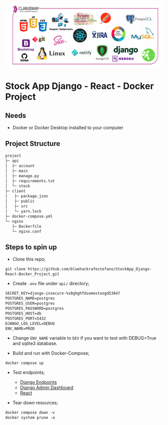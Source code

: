 ![](ch13.png)

# Stock App Django - React - Docker Project

## Needs

- Docker or Docker Desktop installed to your computer

## Project Structure

```
project
├─ api
│  ├─ account
│  ├─ main
│  ├─ manage.py
│  ├─ requirements.txt
│  └─ stock
├─ client
│   ├─ package.json
│   ├─ public
│   ├─ src
│   └─ yarn.lock
├─ docker-compose.yml
└─ nginx
   ├─ Dockerfile
   └─ nginx.conf
```

## Steps to spin up

- Clone this repo;
```git
git clone https://github.com/bluehackrafestefano/StockApp_Django-React-Docker_Project.git
```

- Create `.env` file under `api/` directory;
```
SECRET_KEY=django-insecure-%s0ghghfdsomestoogd53847
POSTGRES_NAME=postgres
POSTGRES_USER=postgres
POSTGRES_PASSWORD=postgres
POSTGRES_HOST=db
POSTGRES_PORT=5432
DJANGO_LOG_LEVEL=DEBUG
ENV_NAME=PROD
```

- Change `ENV_NAME` variable to `DEV` if you want to test with DEBUG=True and sqlite3 database.

- Build and run with Docker-Compose;
```
docker compose up
```

- Test endpoints;
  - [Django Endpoints](http://localhost/stock/)
  - [Django Admin Dashboard](http://localhost/admin/login/?next=/admin/)
  - [React](http://localhost:81)

- Tear down resources;
```
docker compose down -v
docker system prune -a
```